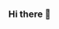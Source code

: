 ### Hi there 👋


<!--
**ethanngu/ethanngu** is a ✨ _special_ ✨ repository because its `README.md` (this file) appears on your GitHub profile.

Here are some ideas to get you started:

- 🔭 I’m currently working on creating a website
- 🌱 I’m currently learning about web development
- 📫 How to reach me: ethanngu19@gmail.com
- 😄 Pronouns: he/him
- ⚡ Fun fact: big hockey fan 
-->
